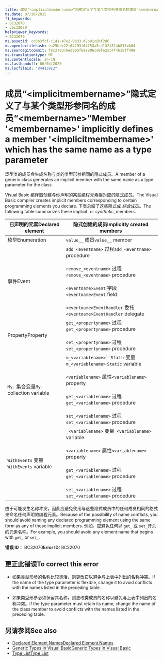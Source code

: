 ```yaml
---
title: 成员“<implicitmembername>”隐式定义了与某个类型形参同名的成员“<membername>”
ms.date: 07/20/2015
f1_keywords:
- BC32070
- vbc32070
helpviewer_keywords:
- BC32070
ms.assetid: cc0b3fcf-c141-47e2-9b33-d2b91c8bf2d6
ms.openlocfilehash: ea25bdc22f64293f64753a5cd1324514b813eb04
ms.sourcegitcommit: f8c270376ed905f6a8896ce0fe25b4f4b38ff498
ms.translationtype: MT
ms.contentlocale: zh-CN
ms.lasthandoff: 06/04/2020
ms.locfileid: "84413812"
---
```

# <a name="member-membername-implicitly-defines-a-member-implicitmembername-which-has-the-same-name-as-a-type-parameter"></a><span data-ttu-id="dba01-102">成员“\<implicitmembername>”隐式定义了与某个类型形参同名的成员“\<membername>”</span><span class="sxs-lookup"><span data-stu-id="dba01-102">Member '\<membername>' implicitly defines a member '\<implicitmembername>' which has the same name as a type parameter</span></span>
<span data-ttu-id="dba01-103">泛型类的成员会生成名称与类的类型形参相同的隐式成员。</span><span class="sxs-lookup"><span data-stu-id="dba01-103">A member of a generic class generates an implicit member with the same name as a type parameter for the class.</span></span>  
  
 <span data-ttu-id="dba01-104">Visual Basic 编译器创建与你声明的某些编程元素相对应的隐式成员。</span><span class="sxs-lookup"><span data-stu-id="dba01-104">The Visual Basic compiler creates implicit members corresponding to certain programming elements you declare.</span></span> <span data-ttu-id="dba01-105">下表总结了这些隐式或 *综合*成员。</span><span class="sxs-lookup"><span data-stu-id="dba01-105">The following table summarizes these implicit, or *synthetic*, members.</span></span>  
  
|<span data-ttu-id="dba01-106">已声明的元素</span><span class="sxs-lookup"><span data-stu-id="dba01-106">Declared element</span></span>|<span data-ttu-id="dba01-107">隐式创建的成员</span><span class="sxs-lookup"><span data-stu-id="dba01-107">Implicitly created members</span></span>|  
|----------------------|--------------------------------|  
|<span data-ttu-id="dba01-108">枚举</span><span class="sxs-lookup"><span data-stu-id="dba01-108">Enumeration</span></span>|<span data-ttu-id="dba01-109">`value__` 成员</span><span class="sxs-lookup"><span data-stu-id="dba01-109">`value__` member</span></span>|  
|<span data-ttu-id="dba01-110">事件</span><span class="sxs-lookup"><span data-stu-id="dba01-110">Event</span></span>|<span data-ttu-id="dba01-111">`add_<eventname>` 过程</span><span class="sxs-lookup"><span data-stu-id="dba01-111">`add_<eventname>` procedure</span></span><br /><br /> <span data-ttu-id="dba01-112">`remove_<eventname>` 过程</span><span class="sxs-lookup"><span data-stu-id="dba01-112">`remove_<eventname>` procedure</span></span><br /><br /> <span data-ttu-id="dba01-113">`<eventname>Event` 字段</span><span class="sxs-lookup"><span data-stu-id="dba01-113">`<eventname>Event` field</span></span><br /><br /> <span data-ttu-id="dba01-114">`<eventname>EventHandler` 委托</span><span class="sxs-lookup"><span data-stu-id="dba01-114">`<eventname>EventHandler` delegate</span></span>|  
|<span data-ttu-id="dba01-115">Property</span><span class="sxs-lookup"><span data-stu-id="dba01-115">Property</span></span>|<span data-ttu-id="dba01-116">`get_<propertyname>` 过程</span><span class="sxs-lookup"><span data-stu-id="dba01-116">`get_<propertyname>` procedure</span></span><br /><br /> <span data-ttu-id="dba01-117">`set_<propertyname>` 过程</span><span class="sxs-lookup"><span data-stu-id="dba01-117">`set_<propertyname>` procedure</span></span>|  
|<span data-ttu-id="dba01-118">`My.` 集合变量</span><span class="sxs-lookup"><span data-stu-id="dba01-118">`My.` collection variable</span></span>|<span data-ttu-id="dba01-119">`m_<variablename>``Static`变量</span><span class="sxs-lookup"><span data-stu-id="dba01-119">`m_<variablename>` `Static` variable</span></span><br /><br /> <span data-ttu-id="dba01-120">`<variablename>` 属性</span><span class="sxs-lookup"><span data-stu-id="dba01-120">`<variablename>` property</span></span><br /><br /> <span data-ttu-id="dba01-121">`get_<variablename>` 过程</span><span class="sxs-lookup"><span data-stu-id="dba01-121">`get_<variablename>` procedure</span></span><br /><br /> <span data-ttu-id="dba01-122">`set_<variablename>` 过程</span><span class="sxs-lookup"><span data-stu-id="dba01-122">`set_<variablename>` procedure</span></span>|  
|<span data-ttu-id="dba01-123">`WithEvents` 变量</span><span class="sxs-lookup"><span data-stu-id="dba01-123">`WithEvents` variable</span></span>|<span data-ttu-id="dba01-124">`_<variablename>` 变量</span><span class="sxs-lookup"><span data-stu-id="dba01-124">`_<variablename>` variable</span></span><br /><br /> <span data-ttu-id="dba01-125">`<variablename>` 属性</span><span class="sxs-lookup"><span data-stu-id="dba01-125">`<variablename>` property</span></span><br /><br /> <span data-ttu-id="dba01-126">`get_<variablename>` 过程</span><span class="sxs-lookup"><span data-stu-id="dba01-126">`get_<variablename>` procedure</span></span><br /><br /> <span data-ttu-id="dba01-127">`set_<variablename>` 过程</span><span class="sxs-lookup"><span data-stu-id="dba01-127">`set_<variablename>` procedure</span></span>|  
  
 <span data-ttu-id="dba01-128">由于可能发生名称冲突，因此应避免使用与这些隐式成员中的任何成员相同的格式来命名任何声明的编程元素。</span><span class="sxs-lookup"><span data-stu-id="dba01-128">Because of the possibility of name conflicts, you should avoid naming any declared programming element using the same form as any of these implicit members.</span></span> <span data-ttu-id="dba01-129">例如，应避免任何以 `get_` 或 `set_`开头的元素名称。</span><span class="sxs-lookup"><span data-stu-id="dba01-129">For example, you should avoid any element name that begins with `get_` or `set_`.</span></span>  
  
 <span data-ttu-id="dba01-130">**错误 ID：** BC32070</span><span class="sxs-lookup"><span data-stu-id="dba01-130">**Error ID:** BC32070</span></span>  
  
## <a name="to-correct-this-error"></a><span data-ttu-id="dba01-131">更正此错误</span><span class="sxs-lookup"><span data-stu-id="dba01-131">To correct this error</span></span>  
  
- <span data-ttu-id="dba01-132">如果类型形参的名称比较灵活，则更改它以避免与上表中列出的名称冲突。</span><span class="sxs-lookup"><span data-stu-id="dba01-132">If the name of the type parameter is flexible, change it to avoid conflicts with the names listed in the preceding table.</span></span>  
  
- <span data-ttu-id="dba01-133">如果类型形参必须保留其名称，则更改类成员的名称以避免与上表中列出的名称冲突。</span><span class="sxs-lookup"><span data-stu-id="dba01-133">If the type parameter must retain its name, change the name of the class member to avoid conflicts with the names listed in the preceding table.</span></span>  
  
## <a name="see-also"></a><span data-ttu-id="dba01-134">另请参阅</span><span class="sxs-lookup"><span data-stu-id="dba01-134">See also</span></span>

- [<span data-ttu-id="dba01-135">Declared Element Names</span><span class="sxs-lookup"><span data-stu-id="dba01-135">Declared Element Names</span></span>](../programming-guide/language-features/declared-elements/declared-element-names.md)
- [<span data-ttu-id="dba01-136">Generic Types in Visual Basic</span><span class="sxs-lookup"><span data-stu-id="dba01-136">Generic Types in Visual Basic</span></span>](../programming-guide/language-features/data-types/generic-types.md)
- [<span data-ttu-id="dba01-137">Type List</span><span class="sxs-lookup"><span data-stu-id="dba01-137">Type List</span></span>](../language-reference/statements/type-list.md)
